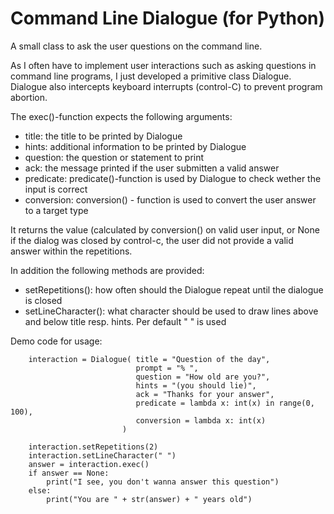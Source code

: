 # Command Line Dialogue (for Python)
A small class to ask the user questions on the command line.

As I often have to implement user interactions such as asking questions in command line programs, I just developed a primitive class Dialogue. Dialogue also intercepts keyboard interrupts (control-C) to prevent program abortion. 



The exec()-function expects the following arguments:

+ title: the title to be printed by Dialogue
+ hints: additional information to be printed by Dialogue
+ question: the question or statement to print
+ ack: the message printed if the user submitten a valid answer
+ predicate:  predicate()-function is used by Dialogue to check wether the input is correct
+ conversion: conversion() - function is used to convert the user answer to a  target type

It returns the value (calculated by conversion() on valid user input, or None if the dialog was closed by control-c, the user did not provide a valid answer within the repetitions.

In addition the following methods are provided:

+ setRepetitions(): how often should the Dialogue repeat until the dialogue is closed
+ setLineCharacter(): what character should be used to draw lines above and below title resp. hints. Per default " " is used



Demo code for usage:
```
    interaction = Dialogue( title = "Question of the day", 
                            prompt = "% ", 
                            question = "How old are you?", 
                            hints = "(you should lie)", 
                            ack = "Thanks for your answer",  
                            predicate = lambda x: int(x) in range(0, 100), 
                            conversion = lambda x: int(x)
                         )
                            
    interaction.setRepetitions(2)
    interaction.setLineCharacter(" ")
    answer = interaction.exec()
    if answer == None:
        print("I see, you don't wanna answer this question")
    else:
        print("You are " + str(answer) + " years old")
    
```

